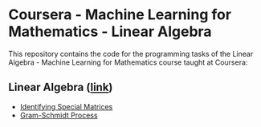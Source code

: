 # Coursera - Machine Learning for Mathematics - Linear Algebra
This repository contains the code for the programming tasks of the Linear Algebra - Machine Learning for Mathematics course taught at Coursera:

## Linear Algebra ([link](https://www.coursera.org/learn/linear-algebra-machine-learning))

* [Identifying Special Matrices](IdentifyingSpecialMatrices.ipynb)
* [Gram-Schmidt Process](GramSchmidtProcess.ipynb)

